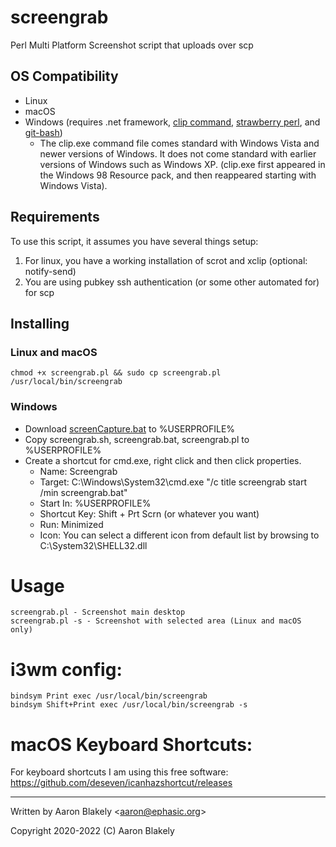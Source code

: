 # screengrab
Perl Multi Platform Screenshot script that uploads over scp

## OS Compatibility
- Linux
- macOS
- Windows (requires .net framework, [clip command](https://www.c3scripts.com/tutorials/msdos/clip.html), [strawberry perl](https://strawberryperl.com/), and [git-bash](https://git-scm.com/download/win))
  - The clip.exe command file comes standard with Windows Vista and newer versions of Windows. It does not come standard with earlier versions of Windows such as Windows XP. (clip.exe first appeared in the Windows 98 Resource pack, and then reappeared starting with Windows Vista).



## Requirements
To use this script, it assumes you have several things setup:
1. For linux, you have a working installation of scrot and xclip 
(optional: notify-send)
2. You are using pubkey ssh authentication (or some other automated for) 
for scp

## Installing
### Linux and macOS
`chmod +x screengrab.pl
 && sudo cp screengrab.pl /usr/local/bin/screengrab`

### Windows
- Download 
[screenCapture.bat](https://raw.githubusercontent.com/npocmaka/batch.scripts/master/hybrids/.net/c/screenCapture.bat) 
to %USERPROFILE%
- Copy screengrab.sh, screengrab.bat, screengrab.pl to %USERPROFILE%
- Create a shortcut for cmd.exe, right click and then click properties.
    - Name: Screengrab
    - Target: C:\Windows\System32\cmd.exe "/c title screengrab start /min 
screengrab.bat"
    - Start In: %USERPROFILE%
    - Shortcut Key: Shift + Prt Scrn (or whatever you want)
    - Run: Minimized
    - Icon: You can select a different icon from default list by browsing to C:\System32\SHELL32.dll

# Usage
    screengrab.pl - Screenshot main desktop
    screengrab.pl -s - Screenshot with selected area (Linux and macOS only)

# i3wm config:
    bindsym Print exec /usr/local/bin/screengrab
    bindsym Shift+Print exec /usr/local/bin/screengrab -s

# macOS Keyboard Shortcuts:
   For keyboard shortcuts I am using this free software:
     https://github.com/deseven/icanhazshortcut/releases

---
Written by Aaron Blakely <<aaron@ephasic.org>>

Copyright 2020-2022 (C) Aaron Blakely

